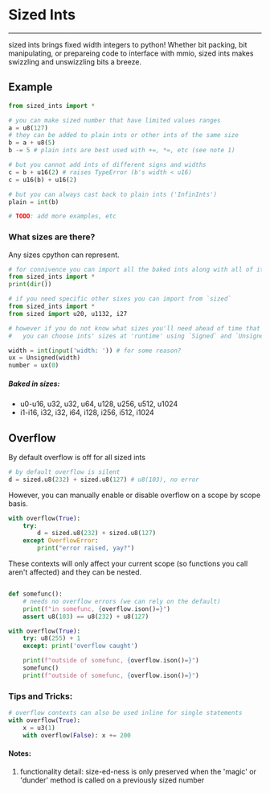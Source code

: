 # Sized Ints
----

sized ints brings fixed width integers to python! Whether bit packing, bit manipulating, or prepareing code to interface with mmio, sized ints makes swizzling and unswizzling bits a breeze.

## Example
```python
from sized_ints import *

# you can make sized number that have limited values ranges
a = u8(127)
# they can be added to plain ints or other ints of the same size
b = a + u8(5)
b -= 5 # plain ints are best used with +=, *=, etc (see note 1)

# but you cannot add ints of different signs and widths
c = b + u16(2) # raises TypeError (b's width < u16)
c = u16(b) + u16(2)

# but you can always cast back to plain ints ('InfinInts')
plain = int(b)

# TODO: add more examples, etc
```



### What sizes are there?
Any sizes cpython can represent.
```python
# for connivence you can import all the baked ints along with all of its helper
from sized_ints import *
print(dir())

# if you need specific other sixes you can import from `sized`
from sized_ints import *
from sized import u20, u1132, i27

# however if you do not know what sizes you'll need ahead of time that's fine,
#   you can choose ints' sizes at 'runtime' using `Signed` and `Unsigned`

width = int(input('width: ')) # for some reason?
ux = Unsigned(width)
number = ux(0)
```
##### Baked in sizes:
- u0-u16, u32, u32, u64, u128, u256, u512, u1024
- i1-i16, i32, i32, i64, i128, i256, i512, i1024

## Overflow
By default overflow is off for all sized ints

```python
# by default overflow is silent
d = sized.u8(232) + sized.u8(127) # u8(103), no error
```

However, you can manually enable or disable overflow on a scope by scope basis.
```python
with overflow(True):
    try:
        d = sized.u8(232) + sized.u8(127)
    except OverflowError:
        print("error raised, yay?")
```
These contexts will only affect your current scope (so functions you call aren't affected) and they can be nested.
```python

def somefunc():
    # needs no overflow errors (we can rely on the default)
    print(f"in somefunc, {overflow.ison()=}")
    assert u8(103) == u8(232) + u8(127)

with overflow(True):
    try: u8(255) + 1
    except: print('overflow caught')

    print(f"outside of somefunc, {overflow.ison()=}")
    somefunc()
    print(f"outside of somefunc, {overflow.ison()=}")
```

### Tips and Tricks:
```python
# overflow contexts can also be used inline for single statements
with overflow(True):
    x = u3(1)
    with overflow(False): x += 200
```

#### Notes:
1. functionality detail: size-ed-ness is only preserved when the 'magic' or 'dunder' method is called on a previously sized number
